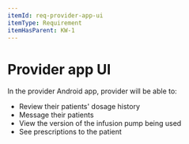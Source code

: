 ```yaml
---
itemId: req-provider-app-ui
itemType: Requirement
itemHasParent: KW-1
---
```


# Provider app UI

In the provider Android app, provider will be able to:

* Review their patients' dosage history
* Message their patients
* View the version of the infusion pump being used
* See prescriptions to the patient
